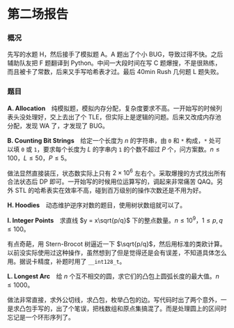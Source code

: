 # 第二场报告

### 概况

先写的水题 H，然后接手了模拟题 A。A 题出了个小 BUG，导致过得不快。之后辅助队友把 F 题翻译到 Python。中间一大段时间在写 C 题爆搜，不是很熟练，而且被卡了常数，后来又手写哈希表才过。最后 40min Rush 几何题 L 题失败。

### 题目

**A. Allocation**　纯模拟题，模拟内存分配，复杂度要求不高。一开始写的时候列表头没处理好，交上去出了个 TLE，但实际上是逻辑的问题。后来又改成内存池分配，发现 WA 了，才发现了 BUG。

**B. Counting Bit Strings**　给定一个长度为 $n$ 的字符串，由 `0` 和 `*` 构成，`*` 处可以填 `0` 或 `1`，要求每个长度为 $L$ 的字串内 `1` 的个数不超过 $P$ 个，问方案数。$n \leqslant 100$，$L \leqslant 50$，$P \leqslant 5$。

做法显然直接装压，状态数实际上只有 $2×10^6$ 左右个。采取爆搜的方式找出所有合法状态后 DP 即可。一开始写的时候用位运算写的，调起来非常痛苦 QAQ。另外 STL 的哈希表实在效率不高，碰到百万级别的操作次数还是不用为好。

**H. Hoodies**　动态维护逆序对数的题目，使用树状数组就可以了。

**I. Integer Points**　求直线 $y = x\sqrt{p/q}$ 下的整点数量。$n \leqslant 10^9$，$1\leqslant p,q \leqslant 100$。

有点奇葩，用 Stern-Brocot 树逼近一下 $\sqrt{p/q}$，然后用标准的类欧计算。以前没实际使用过这种操作，虽然想到了但是觉得还是会有误差，不知道具体怎么用。据说卡精度，补题时用了 `__int128_t`。

**L. Longest Arc**　给 $n$ 个互不相交的圆，求它们的凸包上圆弧长度的最大值。$n \leqslant 1000$。

做法非常直接，求外公切线，求凸包，枚举凸包的边。写代码时出了两个意外，一是求凸包手写的，出了个笔误，把栈数组和原点集搞混了。而是处理圆上的区间时忘记是一个环形序列了。